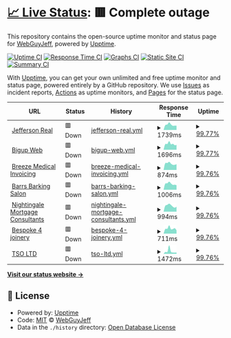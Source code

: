 # [📈 Live Status](https://WebGuyJeff.github.io/my-site-uptime-monitor): <!--live status--> **🟥 Complete outage**

This repository contains the open-source uptime monitor and status page for [WebGuyJeff](https://WebGuyJeff.github.io/my-site-uptime-monitor), powered by [Upptime](https://github.com/upptime/upptime).

[![Uptime CI](https://github.com/WebGuyJeff/my-site-uptime-monitor/workflows/Uptime%20CI/badge.svg)](https://github.com/WebGuyJeff/my-site-uptime-monitor/actions?query=workflow%3A%22Uptime+CI%22)
[![Response Time CI](https://github.com/WebGuyJeff/my-site-uptime-monitor/workflows/Response%20Time%20CI/badge.svg)](https://github.com/WebGuyJeff/my-site-uptime-monitor/actions?query=workflow%3A%22Response+Time+CI%22)
[![Graphs CI](https://github.com/BWebGuyJeff/my-site-uptime-monitor/workflows/Graphs%20CI/badge.svg)](https://github.com/WebGuyJeff/my-site-uptime-monitor/actions?query=workflow%3A%22Graphs+CI%22)
[![Static Site CI](https://github.com/WebGuyJeff/my-site-uptime-monitor/workflows/Static%20Site%20CI/badge.svg)](https://github.com/WebGuyJeff/my-site-uptime-monitor/actions?query=workflow%3A%22Static+Site+CI%22)
[![Summary CI](https://github.com/WebGuyJeff/my-site-uptime-monitor/workflows/Summary%20CI/badge.svg)](https://github.com/WebGuyJeff/my-site-uptime-monitor/actions?query=workflow%3A%22Summary+CI%22)

With [Upptime](https://upptime.js.org), you can get your own unlimited and free uptime monitor and status page, powered entirely by a GitHub repository. We use [Issues](https://github.com/WebGuyJeff/my-site-uptime-monitor/issues) as incident reports, [Actions](https://github.com/WebGuyJeff/my-site-uptime-monitor/actions) as uptime monitors, and [Pages](https://WebGuyJeff.github.io/my-site-uptime-monitor) for the status page.

<!--start: status pages-->
<!-- This summary is generated by Upptime (https://github.com/upptime/upptime) -->
<!-- Do not edit this manually, your changes will be overwritten -->
<!-- prettier-ignore -->
| URL | Status | History | Response Time | Uptime |
| --- | ------ | ------- | ------------- | ------ |
| <img alt="" src="https://icons.duckduckgo.com/ip3/jeffersonreal.uk.ico" height="13"> [Jefferson Real](https://jeffersonreal.uk) | 🟥 Down | [jefferson-real.yml](https://github.com/WebGuyJeff/my-site-uptime-monitor/commits/HEAD/history/jefferson-real.yml) | <details><summary><img alt="Response time graph" src="./graphs/jefferson-real/response-time-week.png" height="20"> 1739ms</summary><br><a href="https://WebGuyJeff.github.io/my-site-uptime-monitor/history/jefferson-real"><img alt="Response time 1449" src="https://img.shields.io/endpoint?url=https%3A%2F%2Fraw.githubusercontent.com%2FWebGuyJeff%2Fmy-site-uptime-monitor%2FHEAD%2Fapi%2Fjefferson-real%2Fresponse-time.json"></a><br><a href="https://WebGuyJeff.github.io/my-site-uptime-monitor/history/jefferson-real"><img alt="24-hour response time 1180" src="https://img.shields.io/endpoint?url=https%3A%2F%2Fraw.githubusercontent.com%2FWebGuyJeff%2Fmy-site-uptime-monitor%2FHEAD%2Fapi%2Fjefferson-real%2Fresponse-time-day.json"></a><br><a href="https://WebGuyJeff.github.io/my-site-uptime-monitor/history/jefferson-real"><img alt="7-day response time 1739" src="https://img.shields.io/endpoint?url=https%3A%2F%2Fraw.githubusercontent.com%2FWebGuyJeff%2Fmy-site-uptime-monitor%2FHEAD%2Fapi%2Fjefferson-real%2Fresponse-time-week.json"></a><br><a href="https://WebGuyJeff.github.io/my-site-uptime-monitor/history/jefferson-real"><img alt="30-day response time 2232" src="https://img.shields.io/endpoint?url=https%3A%2F%2Fraw.githubusercontent.com%2FWebGuyJeff%2Fmy-site-uptime-monitor%2FHEAD%2Fapi%2Fjefferson-real%2Fresponse-time-month.json"></a><br><a href="https://WebGuyJeff.github.io/my-site-uptime-monitor/history/jefferson-real"><img alt="1-year response time 1623" src="https://img.shields.io/endpoint?url=https%3A%2F%2Fraw.githubusercontent.com%2FWebGuyJeff%2Fmy-site-uptime-monitor%2FHEAD%2Fapi%2Fjefferson-real%2Fresponse-time-year.json"></a></details> | <details><summary><a href="https://WebGuyJeff.github.io/my-site-uptime-monitor/history/jefferson-real">99.77%</a></summary><a href="https://WebGuyJeff.github.io/my-site-uptime-monitor/history/jefferson-real"><img alt="All-time uptime 99.74%" src="https://img.shields.io/endpoint?url=https%3A%2F%2Fraw.githubusercontent.com%2FWebGuyJeff%2Fmy-site-uptime-monitor%2FHEAD%2Fapi%2Fjefferson-real%2Fuptime.json"></a><br><a href="https://WebGuyJeff.github.io/my-site-uptime-monitor/history/jefferson-real"><img alt="24-hour uptime 98.36%" src="https://img.shields.io/endpoint?url=https%3A%2F%2Fraw.githubusercontent.com%2FWebGuyJeff%2Fmy-site-uptime-monitor%2FHEAD%2Fapi%2Fjefferson-real%2Fuptime-day.json"></a><br><a href="https://WebGuyJeff.github.io/my-site-uptime-monitor/history/jefferson-real"><img alt="7-day uptime 99.77%" src="https://img.shields.io/endpoint?url=https%3A%2F%2Fraw.githubusercontent.com%2FWebGuyJeff%2Fmy-site-uptime-monitor%2FHEAD%2Fapi%2Fjefferson-real%2Fuptime-week.json"></a><br><a href="https://WebGuyJeff.github.io/my-site-uptime-monitor/history/jefferson-real"><img alt="30-day uptime 96.40%" src="https://img.shields.io/endpoint?url=https%3A%2F%2Fraw.githubusercontent.com%2FWebGuyJeff%2Fmy-site-uptime-monitor%2FHEAD%2Fapi%2Fjefferson-real%2Fuptime-month.json"></a><br><a href="https://WebGuyJeff.github.io/my-site-uptime-monitor/history/jefferson-real"><img alt="1-year uptime 99.13%" src="https://img.shields.io/endpoint?url=https%3A%2F%2Fraw.githubusercontent.com%2FWebGuyJeff%2Fmy-site-uptime-monitor%2FHEAD%2Fapi%2Fjefferson-real%2Fuptime-year.json"></a></details>
| <img alt="" src="https://icons.duckduckgo.com/ip3/bigupweb.uk.ico" height="13"> [Bigup Web](https://bigupweb.uk) | 🟥 Down | [bigup-web.yml](https://github.com/WebGuyJeff/my-site-uptime-monitor/commits/HEAD/history/bigup-web.yml) | <details><summary><img alt="Response time graph" src="./graphs/bigup-web/response-time-week.png" height="20"> 1696ms</summary><br><a href="https://WebGuyJeff.github.io/my-site-uptime-monitor/history/bigup-web"><img alt="Response time 1686" src="https://img.shields.io/endpoint?url=https%3A%2F%2Fraw.githubusercontent.com%2FWebGuyJeff%2Fmy-site-uptime-monitor%2FHEAD%2Fapi%2Fbigup-web%2Fresponse-time.json"></a><br><a href="https://WebGuyJeff.github.io/my-site-uptime-monitor/history/bigup-web"><img alt="24-hour response time 1168" src="https://img.shields.io/endpoint?url=https%3A%2F%2Fraw.githubusercontent.com%2FWebGuyJeff%2Fmy-site-uptime-monitor%2FHEAD%2Fapi%2Fbigup-web%2Fresponse-time-day.json"></a><br><a href="https://WebGuyJeff.github.io/my-site-uptime-monitor/history/bigup-web"><img alt="7-day response time 1696" src="https://img.shields.io/endpoint?url=https%3A%2F%2Fraw.githubusercontent.com%2FWebGuyJeff%2Fmy-site-uptime-monitor%2FHEAD%2Fapi%2Fbigup-web%2Fresponse-time-week.json"></a><br><a href="https://WebGuyJeff.github.io/my-site-uptime-monitor/history/bigup-web"><img alt="30-day response time 1965" src="https://img.shields.io/endpoint?url=https%3A%2F%2Fraw.githubusercontent.com%2FWebGuyJeff%2Fmy-site-uptime-monitor%2FHEAD%2Fapi%2Fbigup-web%2Fresponse-time-month.json"></a><br><a href="https://WebGuyJeff.github.io/my-site-uptime-monitor/history/bigup-web"><img alt="1-year response time 1986" src="https://img.shields.io/endpoint?url=https%3A%2F%2Fraw.githubusercontent.com%2FWebGuyJeff%2Fmy-site-uptime-monitor%2FHEAD%2Fapi%2Fbigup-web%2Fresponse-time-year.json"></a></details> | <details><summary><a href="https://WebGuyJeff.github.io/my-site-uptime-monitor/history/bigup-web">99.77%</a></summary><a href="https://WebGuyJeff.github.io/my-site-uptime-monitor/history/bigup-web"><img alt="All-time uptime 99.74%" src="https://img.shields.io/endpoint?url=https%3A%2F%2Fraw.githubusercontent.com%2FWebGuyJeff%2Fmy-site-uptime-monitor%2FHEAD%2Fapi%2Fbigup-web%2Fuptime.json"></a><br><a href="https://WebGuyJeff.github.io/my-site-uptime-monitor/history/bigup-web"><img alt="24-hour uptime 98.36%" src="https://img.shields.io/endpoint?url=https%3A%2F%2Fraw.githubusercontent.com%2FWebGuyJeff%2Fmy-site-uptime-monitor%2FHEAD%2Fapi%2Fbigup-web%2Fuptime-day.json"></a><br><a href="https://WebGuyJeff.github.io/my-site-uptime-monitor/history/bigup-web"><img alt="7-day uptime 99.77%" src="https://img.shields.io/endpoint?url=https%3A%2F%2Fraw.githubusercontent.com%2FWebGuyJeff%2Fmy-site-uptime-monitor%2FHEAD%2Fapi%2Fbigup-web%2Fuptime-week.json"></a><br><a href="https://WebGuyJeff.github.io/my-site-uptime-monitor/history/bigup-web"><img alt="30-day uptime 96.48%" src="https://img.shields.io/endpoint?url=https%3A%2F%2Fraw.githubusercontent.com%2FWebGuyJeff%2Fmy-site-uptime-monitor%2FHEAD%2Fapi%2Fbigup-web%2Fuptime-month.json"></a><br><a href="https://WebGuyJeff.github.io/my-site-uptime-monitor/history/bigup-web"><img alt="1-year uptime 99.14%" src="https://img.shields.io/endpoint?url=https%3A%2F%2Fraw.githubusercontent.com%2FWebGuyJeff%2Fmy-site-uptime-monitor%2FHEAD%2Fapi%2Fbigup-web%2Fuptime-year.json"></a></details>
| <img alt="" src="https://icons.duckduckgo.com/ip3/breezemedicalinvoicing.com.ico" height="13"> [Breeze Medical Invoicing](https://breezemedicalinvoicing.com) | 🟥 Down | [breeze-medical-invoicing.yml](https://github.com/WebGuyJeff/my-site-uptime-monitor/commits/HEAD/history/breeze-medical-invoicing.yml) | <details><summary><img alt="Response time graph" src="./graphs/breeze-medical-invoicing/response-time-week.png" height="20"> 874ms</summary><br><a href="https://WebGuyJeff.github.io/my-site-uptime-monitor/history/breeze-medical-invoicing"><img alt="Response time 1787" src="https://img.shields.io/endpoint?url=https%3A%2F%2Fraw.githubusercontent.com%2FWebGuyJeff%2Fmy-site-uptime-monitor%2FHEAD%2Fapi%2Fbreeze-medical-invoicing%2Fresponse-time.json"></a><br><a href="https://WebGuyJeff.github.io/my-site-uptime-monitor/history/breeze-medical-invoicing"><img alt="24-hour response time 644" src="https://img.shields.io/endpoint?url=https%3A%2F%2Fraw.githubusercontent.com%2FWebGuyJeff%2Fmy-site-uptime-monitor%2FHEAD%2Fapi%2Fbreeze-medical-invoicing%2Fresponse-time-day.json"></a><br><a href="https://WebGuyJeff.github.io/my-site-uptime-monitor/history/breeze-medical-invoicing"><img alt="7-day response time 874" src="https://img.shields.io/endpoint?url=https%3A%2F%2Fraw.githubusercontent.com%2FWebGuyJeff%2Fmy-site-uptime-monitor%2FHEAD%2Fapi%2Fbreeze-medical-invoicing%2Fresponse-time-week.json"></a><br><a href="https://WebGuyJeff.github.io/my-site-uptime-monitor/history/breeze-medical-invoicing"><img alt="30-day response time 1058" src="https://img.shields.io/endpoint?url=https%3A%2F%2Fraw.githubusercontent.com%2FWebGuyJeff%2Fmy-site-uptime-monitor%2FHEAD%2Fapi%2Fbreeze-medical-invoicing%2Fresponse-time-month.json"></a><br><a href="https://WebGuyJeff.github.io/my-site-uptime-monitor/history/breeze-medical-invoicing"><img alt="1-year response time 1631" src="https://img.shields.io/endpoint?url=https%3A%2F%2Fraw.githubusercontent.com%2FWebGuyJeff%2Fmy-site-uptime-monitor%2FHEAD%2Fapi%2Fbreeze-medical-invoicing%2Fresponse-time-year.json"></a></details> | <details><summary><a href="https://WebGuyJeff.github.io/my-site-uptime-monitor/history/breeze-medical-invoicing">99.76%</a></summary><a href="https://WebGuyJeff.github.io/my-site-uptime-monitor/history/breeze-medical-invoicing"><img alt="All-time uptime 99.74%" src="https://img.shields.io/endpoint?url=https%3A%2F%2Fraw.githubusercontent.com%2FWebGuyJeff%2Fmy-site-uptime-monitor%2FHEAD%2Fapi%2Fbreeze-medical-invoicing%2Fuptime.json"></a><br><a href="https://WebGuyJeff.github.io/my-site-uptime-monitor/history/breeze-medical-invoicing"><img alt="24-hour uptime 98.35%" src="https://img.shields.io/endpoint?url=https%3A%2F%2Fraw.githubusercontent.com%2FWebGuyJeff%2Fmy-site-uptime-monitor%2FHEAD%2Fapi%2Fbreeze-medical-invoicing%2Fuptime-day.json"></a><br><a href="https://WebGuyJeff.github.io/my-site-uptime-monitor/history/breeze-medical-invoicing"><img alt="7-day uptime 99.76%" src="https://img.shields.io/endpoint?url=https%3A%2F%2Fraw.githubusercontent.com%2FWebGuyJeff%2Fmy-site-uptime-monitor%2FHEAD%2Fapi%2Fbreeze-medical-invoicing%2Fuptime-week.json"></a><br><a href="https://WebGuyJeff.github.io/my-site-uptime-monitor/history/breeze-medical-invoicing"><img alt="30-day uptime 96.52%" src="https://img.shields.io/endpoint?url=https%3A%2F%2Fraw.githubusercontent.com%2FWebGuyJeff%2Fmy-site-uptime-monitor%2FHEAD%2Fapi%2Fbreeze-medical-invoicing%2Fuptime-month.json"></a><br><a href="https://WebGuyJeff.github.io/my-site-uptime-monitor/history/breeze-medical-invoicing"><img alt="1-year uptime 99.14%" src="https://img.shields.io/endpoint?url=https%3A%2F%2Fraw.githubusercontent.com%2FWebGuyJeff%2Fmy-site-uptime-monitor%2FHEAD%2Fapi%2Fbreeze-medical-invoicing%2Fuptime-year.json"></a></details>
| <img alt="" src="https://icons.duckduckgo.com/ip3/barrsbarkingsalon.co.uk.ico" height="13"> [Barrs Barking Salon](https://barrsbarkingsalon.co.uk) | 🟥 Down | [barrs-barking-salon.yml](https://github.com/WebGuyJeff/my-site-uptime-monitor/commits/HEAD/history/barrs-barking-salon.yml) | <details><summary><img alt="Response time graph" src="./graphs/barrs-barking-salon/response-time-week.png" height="20"> 1006ms</summary><br><a href="https://WebGuyJeff.github.io/my-site-uptime-monitor/history/barrs-barking-salon"><img alt="Response time 1060" src="https://img.shields.io/endpoint?url=https%3A%2F%2Fraw.githubusercontent.com%2FWebGuyJeff%2Fmy-site-uptime-monitor%2FHEAD%2Fapi%2Fbarrs-barking-salon%2Fresponse-time.json"></a><br><a href="https://WebGuyJeff.github.io/my-site-uptime-monitor/history/barrs-barking-salon"><img alt="24-hour response time 827" src="https://img.shields.io/endpoint?url=https%3A%2F%2Fraw.githubusercontent.com%2FWebGuyJeff%2Fmy-site-uptime-monitor%2FHEAD%2Fapi%2Fbarrs-barking-salon%2Fresponse-time-day.json"></a><br><a href="https://WebGuyJeff.github.io/my-site-uptime-monitor/history/barrs-barking-salon"><img alt="7-day response time 1006" src="https://img.shields.io/endpoint?url=https%3A%2F%2Fraw.githubusercontent.com%2FWebGuyJeff%2Fmy-site-uptime-monitor%2FHEAD%2Fapi%2Fbarrs-barking-salon%2Fresponse-time-week.json"></a><br><a href="https://WebGuyJeff.github.io/my-site-uptime-monitor/history/barrs-barking-salon"><img alt="30-day response time 1154" src="https://img.shields.io/endpoint?url=https%3A%2F%2Fraw.githubusercontent.com%2FWebGuyJeff%2Fmy-site-uptime-monitor%2FHEAD%2Fapi%2Fbarrs-barking-salon%2Fresponse-time-month.json"></a><br><a href="https://WebGuyJeff.github.io/my-site-uptime-monitor/history/barrs-barking-salon"><img alt="1-year response time 1091" src="https://img.shields.io/endpoint?url=https%3A%2F%2Fraw.githubusercontent.com%2FWebGuyJeff%2Fmy-site-uptime-monitor%2FHEAD%2Fapi%2Fbarrs-barking-salon%2Fresponse-time-year.json"></a></details> | <details><summary><a href="https://WebGuyJeff.github.io/my-site-uptime-monitor/history/barrs-barking-salon">99.76%</a></summary><a href="https://WebGuyJeff.github.io/my-site-uptime-monitor/history/barrs-barking-salon"><img alt="All-time uptime 99.83%" src="https://img.shields.io/endpoint?url=https%3A%2F%2Fraw.githubusercontent.com%2FWebGuyJeff%2Fmy-site-uptime-monitor%2FHEAD%2Fapi%2Fbarrs-barking-salon%2Fuptime.json"></a><br><a href="https://WebGuyJeff.github.io/my-site-uptime-monitor/history/barrs-barking-salon"><img alt="24-hour uptime 98.35%" src="https://img.shields.io/endpoint?url=https%3A%2F%2Fraw.githubusercontent.com%2FWebGuyJeff%2Fmy-site-uptime-monitor%2FHEAD%2Fapi%2Fbarrs-barking-salon%2Fuptime-day.json"></a><br><a href="https://WebGuyJeff.github.io/my-site-uptime-monitor/history/barrs-barking-salon"><img alt="7-day uptime 99.76%" src="https://img.shields.io/endpoint?url=https%3A%2F%2Fraw.githubusercontent.com%2FWebGuyJeff%2Fmy-site-uptime-monitor%2FHEAD%2Fapi%2Fbarrs-barking-salon%2Fuptime-week.json"></a><br><a href="https://WebGuyJeff.github.io/my-site-uptime-monitor/history/barrs-barking-salon"><img alt="30-day uptime 99.15%" src="https://img.shields.io/endpoint?url=https%3A%2F%2Fraw.githubusercontent.com%2FWebGuyJeff%2Fmy-site-uptime-monitor%2FHEAD%2Fapi%2Fbarrs-barking-salon%2Fuptime-month.json"></a><br><a href="https://WebGuyJeff.github.io/my-site-uptime-monitor/history/barrs-barking-salon"><img alt="1-year uptime 99.56%" src="https://img.shields.io/endpoint?url=https%3A%2F%2Fraw.githubusercontent.com%2FWebGuyJeff%2Fmy-site-uptime-monitor%2FHEAD%2Fapi%2Fbarrs-barking-salon%2Fuptime-year.json"></a></details>
| <img alt="" src="https://icons.duckduckgo.com/ip3/nightingalemortgageconsultants.com.ico" height="13"> [Nightingale Mortgage Consultants](https://nightingalemortgageconsultants.com/) | 🟥 Down | [nightingale-mortgage-consultants.yml](https://github.com/WebGuyJeff/my-site-uptime-monitor/commits/HEAD/history/nightingale-mortgage-consultants.yml) | <details><summary><img alt="Response time graph" src="./graphs/nightingale-mortgage-consultants/response-time-week.png" height="20"> 994ms</summary><br><a href="https://WebGuyJeff.github.io/my-site-uptime-monitor/history/nightingale-mortgage-consultants"><img alt="Response time 1020" src="https://img.shields.io/endpoint?url=https%3A%2F%2Fraw.githubusercontent.com%2FWebGuyJeff%2Fmy-site-uptime-monitor%2FHEAD%2Fapi%2Fnightingale-mortgage-consultants%2Fresponse-time.json"></a><br><a href="https://WebGuyJeff.github.io/my-site-uptime-monitor/history/nightingale-mortgage-consultants"><img alt="24-hour response time 811" src="https://img.shields.io/endpoint?url=https%3A%2F%2Fraw.githubusercontent.com%2FWebGuyJeff%2Fmy-site-uptime-monitor%2FHEAD%2Fapi%2Fnightingale-mortgage-consultants%2Fresponse-time-day.json"></a><br><a href="https://WebGuyJeff.github.io/my-site-uptime-monitor/history/nightingale-mortgage-consultants"><img alt="7-day response time 994" src="https://img.shields.io/endpoint?url=https%3A%2F%2Fraw.githubusercontent.com%2FWebGuyJeff%2Fmy-site-uptime-monitor%2FHEAD%2Fapi%2Fnightingale-mortgage-consultants%2Fresponse-time-week.json"></a><br><a href="https://WebGuyJeff.github.io/my-site-uptime-monitor/history/nightingale-mortgage-consultants"><img alt="30-day response time 1128" src="https://img.shields.io/endpoint?url=https%3A%2F%2Fraw.githubusercontent.com%2FWebGuyJeff%2Fmy-site-uptime-monitor%2FHEAD%2Fapi%2Fnightingale-mortgage-consultants%2Fresponse-time-month.json"></a><br><a href="https://WebGuyJeff.github.io/my-site-uptime-monitor/history/nightingale-mortgage-consultants"><img alt="1-year response time 1046" src="https://img.shields.io/endpoint?url=https%3A%2F%2Fraw.githubusercontent.com%2FWebGuyJeff%2Fmy-site-uptime-monitor%2FHEAD%2Fapi%2Fnightingale-mortgage-consultants%2Fresponse-time-year.json"></a></details> | <details><summary><a href="https://WebGuyJeff.github.io/my-site-uptime-monitor/history/nightingale-mortgage-consultants">99.76%</a></summary><a href="https://WebGuyJeff.github.io/my-site-uptime-monitor/history/nightingale-mortgage-consultants"><img alt="All-time uptime 99.51%" src="https://img.shields.io/endpoint?url=https%3A%2F%2Fraw.githubusercontent.com%2FWebGuyJeff%2Fmy-site-uptime-monitor%2FHEAD%2Fapi%2Fnightingale-mortgage-consultants%2Fuptime.json"></a><br><a href="https://WebGuyJeff.github.io/my-site-uptime-monitor/history/nightingale-mortgage-consultants"><img alt="24-hour uptime 98.35%" src="https://img.shields.io/endpoint?url=https%3A%2F%2Fraw.githubusercontent.com%2FWebGuyJeff%2Fmy-site-uptime-monitor%2FHEAD%2Fapi%2Fnightingale-mortgage-consultants%2Fuptime-day.json"></a><br><a href="https://WebGuyJeff.github.io/my-site-uptime-monitor/history/nightingale-mortgage-consultants"><img alt="7-day uptime 99.76%" src="https://img.shields.io/endpoint?url=https%3A%2F%2Fraw.githubusercontent.com%2FWebGuyJeff%2Fmy-site-uptime-monitor%2FHEAD%2Fapi%2Fnightingale-mortgage-consultants%2Fuptime-week.json"></a><br><a href="https://WebGuyJeff.github.io/my-site-uptime-monitor/history/nightingale-mortgage-consultants"><img alt="30-day uptime 96.93%" src="https://img.shields.io/endpoint?url=https%3A%2F%2Fraw.githubusercontent.com%2FWebGuyJeff%2Fmy-site-uptime-monitor%2FHEAD%2Fapi%2Fnightingale-mortgage-consultants%2Fuptime-month.json"></a><br><a href="https://WebGuyJeff.github.io/my-site-uptime-monitor/history/nightingale-mortgage-consultants"><img alt="1-year uptime 99.23%" src="https://img.shields.io/endpoint?url=https%3A%2F%2Fraw.githubusercontent.com%2FWebGuyJeff%2Fmy-site-uptime-monitor%2FHEAD%2Fapi%2Fnightingale-mortgage-consultants%2Fuptime-year.json"></a></details>
| <img alt="" src="https://icons.duckduckgo.com/ip3/bespoke4joinery.co.uk.ico" height="13"> [Bespoke 4 joinery](https://bespoke4joinery.co.uk) | 🟥 Down | [bespoke-4-joinery.yml](https://github.com/WebGuyJeff/my-site-uptime-monitor/commits/HEAD/history/bespoke-4-joinery.yml) | <details><summary><img alt="Response time graph" src="./graphs/bespoke-4-joinery/response-time-week.png" height="20"> 711ms</summary><br><a href="https://WebGuyJeff.github.io/my-site-uptime-monitor/history/bespoke-4-joinery"><img alt="Response time 789" src="https://img.shields.io/endpoint?url=https%3A%2F%2Fraw.githubusercontent.com%2FWebGuyJeff%2Fmy-site-uptime-monitor%2FHEAD%2Fapi%2Fbespoke-4-joinery%2Fresponse-time.json"></a><br><a href="https://WebGuyJeff.github.io/my-site-uptime-monitor/history/bespoke-4-joinery"><img alt="24-hour response time 493" src="https://img.shields.io/endpoint?url=https%3A%2F%2Fraw.githubusercontent.com%2FWebGuyJeff%2Fmy-site-uptime-monitor%2FHEAD%2Fapi%2Fbespoke-4-joinery%2Fresponse-time-day.json"></a><br><a href="https://WebGuyJeff.github.io/my-site-uptime-monitor/history/bespoke-4-joinery"><img alt="7-day response time 711" src="https://img.shields.io/endpoint?url=https%3A%2F%2Fraw.githubusercontent.com%2FWebGuyJeff%2Fmy-site-uptime-monitor%2FHEAD%2Fapi%2Fbespoke-4-joinery%2Fresponse-time-week.json"></a><br><a href="https://WebGuyJeff.github.io/my-site-uptime-monitor/history/bespoke-4-joinery"><img alt="30-day response time 769" src="https://img.shields.io/endpoint?url=https%3A%2F%2Fraw.githubusercontent.com%2FWebGuyJeff%2Fmy-site-uptime-monitor%2FHEAD%2Fapi%2Fbespoke-4-joinery%2Fresponse-time-month.json"></a><br><a href="https://WebGuyJeff.github.io/my-site-uptime-monitor/history/bespoke-4-joinery"><img alt="1-year response time 795" src="https://img.shields.io/endpoint?url=https%3A%2F%2Fraw.githubusercontent.com%2FWebGuyJeff%2Fmy-site-uptime-monitor%2FHEAD%2Fapi%2Fbespoke-4-joinery%2Fresponse-time-year.json"></a></details> | <details><summary><a href="https://WebGuyJeff.github.io/my-site-uptime-monitor/history/bespoke-4-joinery">99.76%</a></summary><a href="https://WebGuyJeff.github.io/my-site-uptime-monitor/history/bespoke-4-joinery"><img alt="All-time uptime 99.67%" src="https://img.shields.io/endpoint?url=https%3A%2F%2Fraw.githubusercontent.com%2FWebGuyJeff%2Fmy-site-uptime-monitor%2FHEAD%2Fapi%2Fbespoke-4-joinery%2Fuptime.json"></a><br><a href="https://WebGuyJeff.github.io/my-site-uptime-monitor/history/bespoke-4-joinery"><img alt="24-hour uptime 98.35%" src="https://img.shields.io/endpoint?url=https%3A%2F%2Fraw.githubusercontent.com%2FWebGuyJeff%2Fmy-site-uptime-monitor%2FHEAD%2Fapi%2Fbespoke-4-joinery%2Fuptime-day.json"></a><br><a href="https://WebGuyJeff.github.io/my-site-uptime-monitor/history/bespoke-4-joinery"><img alt="7-day uptime 99.76%" src="https://img.shields.io/endpoint?url=https%3A%2F%2Fraw.githubusercontent.com%2FWebGuyJeff%2Fmy-site-uptime-monitor%2FHEAD%2Fapi%2Fbespoke-4-joinery%2Fuptime-week.json"></a><br><a href="https://WebGuyJeff.github.io/my-site-uptime-monitor/history/bespoke-4-joinery"><img alt="30-day uptime 96.63%" src="https://img.shields.io/endpoint?url=https%3A%2F%2Fraw.githubusercontent.com%2FWebGuyJeff%2Fmy-site-uptime-monitor%2FHEAD%2Fapi%2Fbespoke-4-joinery%2Fuptime-month.json"></a><br><a href="https://WebGuyJeff.github.io/my-site-uptime-monitor/history/bespoke-4-joinery"><img alt="1-year uptime 99.16%" src="https://img.shields.io/endpoint?url=https%3A%2F%2Fraw.githubusercontent.com%2FWebGuyJeff%2Fmy-site-uptime-monitor%2FHEAD%2Fapi%2Fbespoke-4-joinery%2Fuptime-year.json"></a></details>
| <img alt="" src="https://icons.duckduckgo.com/ip3/tso-ltd.co.uk.ico" height="13"> [TSO LTD](https://tso-ltd.co.uk/) | 🟥 Down | [tso-ltd.yml](https://github.com/WebGuyJeff/my-site-uptime-monitor/commits/HEAD/history/tso-ltd.yml) | <details><summary><img alt="Response time graph" src="./graphs/tso-ltd/response-time-week.png" height="20"> 1472ms</summary><br><a href="https://WebGuyJeff.github.io/my-site-uptime-monitor/history/tso-ltd"><img alt="Response time 1626" src="https://img.shields.io/endpoint?url=https%3A%2F%2Fraw.githubusercontent.com%2FWebGuyJeff%2Fmy-site-uptime-monitor%2FHEAD%2Fapi%2Ftso-ltd%2Fresponse-time.json"></a><br><a href="https://WebGuyJeff.github.io/my-site-uptime-monitor/history/tso-ltd"><img alt="24-hour response time 884" src="https://img.shields.io/endpoint?url=https%3A%2F%2Fraw.githubusercontent.com%2FWebGuyJeff%2Fmy-site-uptime-monitor%2FHEAD%2Fapi%2Ftso-ltd%2Fresponse-time-day.json"></a><br><a href="https://WebGuyJeff.github.io/my-site-uptime-monitor/history/tso-ltd"><img alt="7-day response time 1472" src="https://img.shields.io/endpoint?url=https%3A%2F%2Fraw.githubusercontent.com%2FWebGuyJeff%2Fmy-site-uptime-monitor%2FHEAD%2Fapi%2Ftso-ltd%2Fresponse-time-week.json"></a><br><a href="https://WebGuyJeff.github.io/my-site-uptime-monitor/history/tso-ltd"><img alt="30-day response time 1159" src="https://img.shields.io/endpoint?url=https%3A%2F%2Fraw.githubusercontent.com%2FWebGuyJeff%2Fmy-site-uptime-monitor%2FHEAD%2Fapi%2Ftso-ltd%2Fresponse-time-month.json"></a><br><a href="https://WebGuyJeff.github.io/my-site-uptime-monitor/history/tso-ltd"><img alt="1-year response time 1527" src="https://img.shields.io/endpoint?url=https%3A%2F%2Fraw.githubusercontent.com%2FWebGuyJeff%2Fmy-site-uptime-monitor%2FHEAD%2Fapi%2Ftso-ltd%2Fresponse-time-year.json"></a></details> | <details><summary><a href="https://WebGuyJeff.github.io/my-site-uptime-monitor/history/tso-ltd">99.76%</a></summary><a href="https://WebGuyJeff.github.io/my-site-uptime-monitor/history/tso-ltd"><img alt="All-time uptime 39.35%" src="https://img.shields.io/endpoint?url=https%3A%2F%2Fraw.githubusercontent.com%2FWebGuyJeff%2Fmy-site-uptime-monitor%2FHEAD%2Fapi%2Ftso-ltd%2Fuptime.json"></a><br><a href="https://WebGuyJeff.github.io/my-site-uptime-monitor/history/tso-ltd"><img alt="24-hour uptime 98.35%" src="https://img.shields.io/endpoint?url=https%3A%2F%2Fraw.githubusercontent.com%2FWebGuyJeff%2Fmy-site-uptime-monitor%2FHEAD%2Fapi%2Ftso-ltd%2Fuptime-day.json"></a><br><a href="https://WebGuyJeff.github.io/my-site-uptime-monitor/history/tso-ltd"><img alt="7-day uptime 99.76%" src="https://img.shields.io/endpoint?url=https%3A%2F%2Fraw.githubusercontent.com%2FWebGuyJeff%2Fmy-site-uptime-monitor%2FHEAD%2Fapi%2Ftso-ltd%2Fuptime-week.json"></a><br><a href="https://WebGuyJeff.github.io/my-site-uptime-monitor/history/tso-ltd"><img alt="30-day uptime 98.95%" src="https://img.shields.io/endpoint?url=https%3A%2F%2Fraw.githubusercontent.com%2FWebGuyJeff%2Fmy-site-uptime-monitor%2FHEAD%2Fapi%2Ftso-ltd%2Fuptime-month.json"></a><br><a href="https://WebGuyJeff.github.io/my-site-uptime-monitor/history/tso-ltd"><img alt="1-year uptime 99.47%" src="https://img.shields.io/endpoint?url=https%3A%2F%2Fraw.githubusercontent.com%2FWebGuyJeff%2Fmy-site-uptime-monitor%2FHEAD%2Fapi%2Ftso-ltd%2Fuptime-year.json"></a></details>

<!--end: status pages-->

[**Visit our status website →**](https://WebGuyJeff.github.io/my-site-uptime-monitor)

## 📄 License

- Powered by: [Upptime](https://github.com/upptime/upptime)
- Code: [MIT](./LICENSE) © [WebGuyJeff](https://WebGuyJeff.github.io/my-site-uptime-monitor)
- Data in the `./history` directory: [Open Database License](https://opendatacommons.org/licenses/odbl/1-0/)
